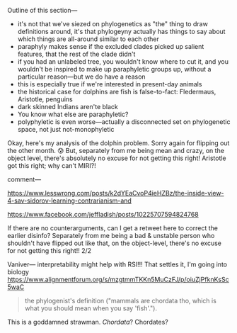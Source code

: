 Outline of this section—
* it's not that we've siezed on phylogenetics as "the" thing to draw definitions around, it's that phylogeyny actually has things to say about which things are all-around similar to each other
* paraphyly makes sense if the excluded clades picked up salient features, that the rest of the clade didn't
* if you had an unlabeled tree, you wouldn't know where to cut it, and you wouldn't be inspired to make up paraphyletic groups up, without a particular reason—but we do have a reason
* this is especially true if we're interested in present-day animals
* the historical case for dolphins are fish is false-to-fact: Fledermaus, Aristotle, penguins
* dark skinned Indians aren'te black
* You know what else are paraphyletic?
* polyphyletic is even worse—actually a disconnected set on phylogenetic space, not just not-monophyletic




Okay, here's my analysis of the dolphin problem. Sorry again for flipping out the other month. 😰 But, separately from me being mean and crazy, on the object level, there's absolutely no excuse for not getting this right! Aristotle got this right; why can't MIRI?!



comment—

https://www.lesswrong.com/posts/k2dYEaCvoP4ieHZBz/the-inside-view-4-sav-sidorov-learning-contrarianism-and

https://www.facebook.com/jeffladish/posts/10225707594824768

If there are no counterarguments, can I get a retweet here to correct the earlier disinfo? Separately from me being a bad & unstable person who shouldn't have flipped out like that, on the object-level, there's no excuse for not getting this right!! 2/2

Vaniver—
interpretability might help with RSI!!! That settles it, I'm going into biology
https://www.alignmentforum.org/s/mzgtmmTKKn5MuCzFJ/p/oiuZjPfknKsSc5waC

> the phylogenist's definition ("mammals are chordata tho, which is what you should mean when you say 'fish'.").

This is a goddamned strawman. _Chordata_? Chordates?
